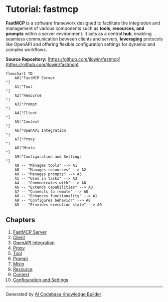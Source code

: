 # Tutorial: fastmcp

**FastMCP** is a software framework designed to facilitate the integration
and management of various components such as **tools, resources, and prompts**
within a server environment. It acts as a central **hub**, enabling seamless
communication between clients and servers, **leveraging** protocols like OpenAPI
and offering flexible configuration settings for dynamic and complex workflows.


**Source Repository:** [https://github.com/jlowin/fastmcp](https://github.com/jlowin/fastmcp)

```mermaid
flowchart TD
    A0["FastMCP Server
"]
    A1["Tool
"]
    A2["Resource
"]
    A3["Prompt
"]
    A4["Client
"]
    A5["Context
"]
    A6["OpenAPI Integration
"]
    A7["Proxy
"]
    A8["Mixin
"]
    A9["Configuration and Settings
"]
    A0 -- "Manages tools" --> A1
    A0 -- "Manages resources" --> A2
    A0 -- "Manages prompts" --> A3
    A1 -- "Uses in tasks" --> A3
    A4 -- "Communicates with" --> A0
    A6 -- "Extends capabilities" --> A0
    A7 -- "Connects to remote" --> A0
    A8 -- "Enhances functionality" --> A1
    A9 -- "Configures behavior" --> A0
    A5 -- "Provides execution state" --> A0
```

## Chapters

1. [FastMCP Server
](01_fastmcp_server_.md)
2. [Client
](02_client_.md)
3. [OpenAPI Integration
](03_openapi_integration_.md)
4. [Proxy
](04_proxy_.md)
5. [Tool
](05_tool_.md)
6. [Prompt
](06_prompt_.md)
7. [Mixin
](07_mixin_.md)
8. [Resource
](08_resource_.md)
9. [Context
](09_context_.md)
10. [Configuration and Settings
](10_configuration_and_settings_.md)


---

Generated by [AI Codebase Knowledge Builder](https://github.com/The-Pocket/Tutorial-Codebase-Knowledge)